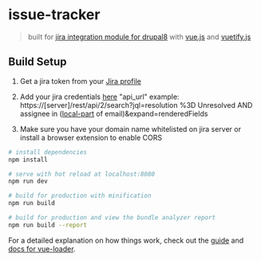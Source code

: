 # issue-tracker

> built for [jira integration module for drupal8](https://github.com/albu-vlad/jira-integration) with [vue.js](https://github.com/vuejs) and [vuetify.js](https://github.com/vuetifyjs)
## Build Setup
1. Get a jira token from your [Jira profile](https://id.atlassian.com/profile/profile.action)
2. Add your jira credentials [here](https://github.com/vuetifyjs) "api_url" example: https://[server]/rest/api/2/search?jql=resolution %3D Unresolved AND assignee in ([local-part](https://en.wikipedia.org/wiki/Email_address#Local-part) of email)&expand=renderedFields

3. Make sure you have your domain name whitelisted on jira server or install a browser extension to enable CORS

``` bash
# install dependencies
npm install

# serve with hot reload at localhost:8080
npm run dev

# build for production with minification
npm run build

# build for production and view the bundle analyzer report
npm run build --report
```

For a detailed explanation on how things work, check out the [guide](http://vuejs-templates.github.io/webpack/) and [docs for vue-loader](http://vuejs.github.io/vue-loader).
